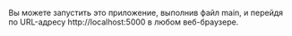 Вы можете запустить это приложение, выполнив файл main, и перейдя по URL-адресу http://localhost:5000 в любом веб-браузере.